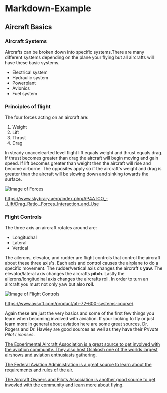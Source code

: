 # Markdown-Example

## Aircraft Basics

### Aircraft Systems
Aircrafts can be broken down into specific systems.There are many different systems depending on the plane your flying but all aircrafts will have these basic systems.

- Electrical system
- Hydraulic system
- Powerplant
- Avionics
- Fuel system

### Principles of flight
The four forces acting on an aircraft are:
1. Weight
2. Lift
3. Thrust
4. Drag

In steady unaccelearted level flight lift equals weight and thrust equals drag. If thrust becomes greater than drag the aircraft will begin moving and gain speed. If lift becomes greater than weight then the aircraft will rise and become airborne. The opposites apply so if the aircraft's weight and drag is greater than the aircraft will be slowing down and sinking towards the surface.

![Image of Forces](https://www.skybrary.aero/images/3/36/LiftDrag.png)

https://www.skybrary.aero/index.php/AP4ATCO_-_Lift/Drag_Ratio,_Forces_Interaction_and_Use

### Flight Controls

The three axis an aircraft rotates around are:
- Longitudnal
- Lateral
- Vertical

The ailerons, elevator, and rudder are flight controls that control the aircraft about these three axis's. Each axis and control causes the airplane to do a specific movement. The rudder/vertical axis changes the aircraft's **yaw**. The elevator/lateral axis changes the aircrafts **pitch**. Lastly the ailerons/longitudinal axis changes the aircrafts roll. In order to turn an aircraft you must not only yaw but also **roll**.


![Image of Flight Controls](https://www.avsoft.com/wp-content/uploads/2018/02/SEL-AT76-1.jpg)

https://www.avsoft.com/product/atr-72-600-systems-course/

Again these are just the very basics and some of the first few things you learn when becoming involved with aiviation. 
If your looking to fly or just learn more in general about aviation here are some great sources. Dr. Rogers and Dr. Hawley are good sources as well as they have their *Private Pilot Licenses*.

[The Experimental Aircraft Association is a great source to get involved with the aviation community. They also host Oshkosh one of the worlds largest airshows and aviation enthusiasts gathering.](https://www.eaa.org/eaa)

[The Federal Aviation Administration is a great source to learn about the requirements and rules of the air.](https://www.faa.gov/pilots/become/)

[The Aircraft Owners and Pilots Association is another good source to get invovled with the community and learn more about flying.](https://www.aopa.org/)

